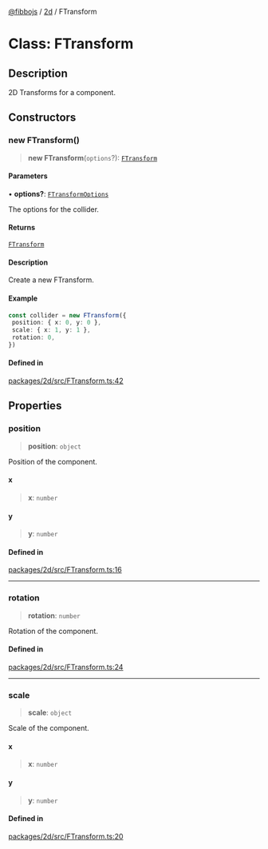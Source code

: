[@fibbojs](/api/index) / [2d](/api/2d) / FTransform

# Class: FTransform

## Description

2D Transforms for a component.

## Constructors

### new FTransform()

> **new FTransform**(`options`?): [`FTransform`](FTransform.md)

#### Parameters

• **options?**: [`FTransformOptions`](../interfaces/FTransformOptions.md)

The options for the collider.

#### Returns

[`FTransform`](FTransform.md)

#### Description

Create a new FTransform.

#### Example

```ts
const collider = new FTransform({
 position: { x: 0, y: 0 },
 scale: { x: 1, y: 1 },
 rotation: 0,
})
```

#### Defined in

[packages/2d/src/FTransform.ts:42](https://github.com/fibbojs/fibbo/blob/52fe7d6d53b5d477c42887a359f3b480f4835068/packages/2d/src/FTransform.ts#L42)

## Properties

### position

> **position**: `object`

Position of the component.

#### x

> **x**: `number`

#### y

> **y**: `number`

#### Defined in

[packages/2d/src/FTransform.ts:16](https://github.com/fibbojs/fibbo/blob/52fe7d6d53b5d477c42887a359f3b480f4835068/packages/2d/src/FTransform.ts#L16)

***

### rotation

> **rotation**: `number`

Rotation of the component.

#### Defined in

[packages/2d/src/FTransform.ts:24](https://github.com/fibbojs/fibbo/blob/52fe7d6d53b5d477c42887a359f3b480f4835068/packages/2d/src/FTransform.ts#L24)

***

### scale

> **scale**: `object`

Scale of the component.

#### x

> **x**: `number`

#### y

> **y**: `number`

#### Defined in

[packages/2d/src/FTransform.ts:20](https://github.com/fibbojs/fibbo/blob/52fe7d6d53b5d477c42887a359f3b480f4835068/packages/2d/src/FTransform.ts#L20)
